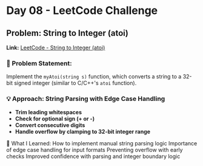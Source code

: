 # Day 08 - LeetCode Challenge

## Problem: String to Integer (atoi)
**Link:** [LeetCode - String to Integer (atoi)](https://leetcode.com/problems/string-to-integer-atoi/description/)

### 🚀 Problem Statement:
Implement the `myAtoi(string s)` function, which converts a string to a 32-bit signed integer (similar to C/C++'s `atoi` function).

### 💡 Approach: String Parsing with Edge Case Handling
- **Trim leading whitespaces**
- **Check for optional sign (+ or -)**
- **Convert consecutive digits**
- **Handle overflow by clamping to 32-bit integer range**

🧠 What I Learned:
How to implement manual string parsing logic
Importance of edge case handling for input formats
Preventing overflow with early checks
Improved confidence with parsing and integer boundary logic